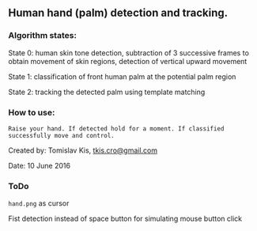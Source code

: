 ## Human hand (palm) detection and tracking.

### Algorithm states: 

State 0: human skin tone detection, subtraction of 3 successive frames to obtain movement of skin regions, detection of vertical upward movement

State 1: classification of front human palm at the potential palm region

State 2: tracking the detected palm using template matching

### How to use:
    Raise your hand. If detected hold for a moment. If classified successfully move and control. 

Created by: Tomislav Kis, tkis.cro@gmail.com

Date: 10 June 2016

### ToDo

`hand.png` as cursor

Fist detection instead of space button for simulating mouse button click